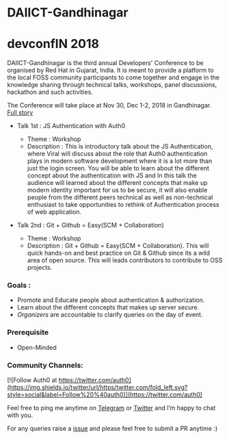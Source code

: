 # DAIICT-Gandhinagar

# devconfIN 2018
DAIICT-Gandhinagar is the third annual Developers' Conference to be organised by Red Hat in Gujarat, India. It is meant to provide a platform to the local FOSS community participants to come together and engage in the knowledge sharing through technical talks, workshops, panel discussions, hackathon and such activities.

The Conference will take place at Nov 30, Dec 1-2, 2018 in Gandhinagar. [Full story](http://www.daiict.ac.in/daiict/index.html)

* Talk 1st : JS Authentication with Auth0
  * Theme : Workshop
  * Description : This is introductory talk about the JS Authentication, where Viral will discuss about the role that Auth0 authentication plays in modern software development where it is a lot more than just the login screen. You will be able to learn about the different concept about the authentication with JS and In this talk the audience will learned about the different concepts that make up modern identity important for us to be secure, it will also enable people from the different peers technical as well as non-technical enthusiast to take opportunities to rethink of Authentication process of web application. 


* Talk 2nd : Git + Github = Easy(SCM + Collaboration)
  * Theme : Workshop
  * Description : Git + Github = Easy(SCM + Collaboration). This will quick hands-on and best practice on Git & Github since its a wild area of open source. This will leads contributors to contribute to OSS projects.

### Goals : 

* Promote and Educate people about authentication & authorization. 
* Learn about the different concepts that makes up server secure.  
* *Organizers* are accountable to clarify queries on the day of event. 

### Prerequisite 

* Open-Minded 

### Community Channels: 
[![Follow Auth0 at https://twitter.com/auth0](https://img.shields.io/twitter/url/https/twitter.com/fold_left.svg?style=social&label=Follow%20%40auth0)](https://twitter.com/auth0)

Feel free to ping me anytime on [Telegram](http://telegram.me/rowdymehul) or [Twitter](http://twitter.com/rowdymehul) and I’m happy to chat with you.

For any queries raise a [issue](https://github.com/rowdymehul/DAIICT-Gandhinagar) and please feel free to submit a PR anytime :)
